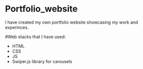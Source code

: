 # Portfolio_website
I have created my own portfolio website showcasing my work and experinces.

#Web stacks that I have used:
* HTML
* CSS
* JS
* Swiper.js library for carousels
